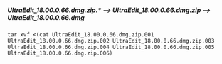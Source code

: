 ##### UltraEdit_18.00.0.66.dmg.zip.* --> UltraEdit_18.00.0.66.dmg.zip --> UltraEdit_18.00.0.66.dmg
```
tar xvf <(cat UltraEdit_18.00.0.66.dmg.zip.001 UltraEdit_18.00.0.66.dmg.zip.002 UltraEdit_18.00.0.66.dmg.zip.003 UltraEdit_18.00.0.66.dmg.zip.004 UltraEdit_18.00.0.66.dmg.zip.005 UltraEdit_18.00.0.66.dmg.zip.006)
```
